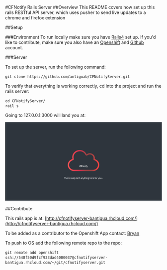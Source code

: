 #CFNotify Rails Server
##Overview
This README covers how set up this rails RESTful API server, which uses pusher to send live updates to a chrome and firefox extension

##Setup

###Environment
To run locally make sure you have [Rails4](http://railsapps.github.io/installing-rails.html) set up. If you'd like to contribute, make sure you also have an [Openshift](https://www.openshift.com/) and [Github](https://github.com/) account.

###Server

To set up the server, run the following command:

```
git clone https://github.com/antiguab/CFNotifyServer.git
```

To verify that everything is working correctly, cd into the project and run the rails server:

```
cd CFNotifyServer/
rail s
```

Going to 127.0.0.1:3000 will land you at:

![homepage](https://github.com/antiguab/CFNotifyServer/blob/master/readme-assets/Screen%20Shot%202014-12-15%20at%202.33.17%20PM.png)


##Contribute

This rails app is at: [http://cfnotifyserver-bantigua.rhcloud.com/](http://cfnotifyserver-bantigua.rhcloud.com/)

To be added as a contributor to the Openshift App contact: [Bryan](mailto:bantigua@redhat.com)

To push to OS add the following remote repo to the repo:

```
git remote add openshift ssh://548f50d9fcf933dad4000037@cfnotifyserver-bantigua.rhcloud.com/~/git/cfnotifyserver.git
```
